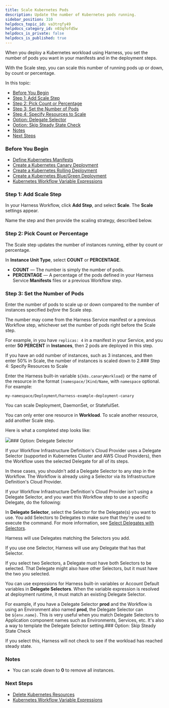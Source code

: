 ```yaml
---
title: Scale Kubernetes Pods
description: Update the number of Kubernetes pods running.
sidebar_position: 310 
helpdocs_topic_id: va3trqfy49
helpdocs_category_id: n03qfofd5w
helpdocs_is_private: false
helpdocs_is_published: true
---
```


When you deploy a Kubernetes workload using Harness, you set the number of pods you want in your manifests and in the deployment steps.

With the Scale step, you can scale this number of running pods up or down, by count or percentage.

In this topic:

* [Before You Begin](#before_you_begin)
* [Step 1: Add Scale Step](#step_1_add_scale_step)
* [Step 2: Pick Count or Percentage](#step_2_pick_count_or_percentage)
* [Step 3: Set the Number of Pods](#step_3_set_the_number_of_pods)
* [Step 4: Specify Resources to Scale](#step_4_specify_resources_to_scale)
* [Option: Delegate Selector](#option_delegate_selector)
* [Option: Skip Steady State Check](#option_skip_steady_state_check)
* [Notes](#notes)
* [Next Steps](#next_steps)

### Before You Begin

* [Define Kubernetes Manifests](/article/2j2vi5oxrq-define-kubernetes-manifests)
* [Create a Kubernetes Canary Deployment](/article/2xp0oyubjj-create-a-kubernetes-canary-deployment)
* [Create a Kubernetes Rolling Deployment](/article/dl0l34ge8l-create-a-kubernetes-rolling-deployment)
* [Create a Kubernetes Blue/Green Deployment](/article/ukftzrngr1-create-a-kubernetes-blue-green-deployment)
* [Kubernetes Workflow Variable Expressions](/article/7bpdtvhq92-workflow-variables-expressions)

### Step 1: Add Scale Step

In your Harness Workflow, click **Add Step**, and select **Scale**. The **Scale** settings appear.

Name the step and then provide the scaling strategy, described below.

### Step 2: Pick Count or Percentage

The Scale step updates the number of instances running, either by count or percentage.

In **Instance Unit Type**, select **COUNT** or **PERCENTAGE**.

* **COUNT** — The number is simply the number of pods.
* **PERCENTAGE** — A percentage of the pods defined in your Harness Service **Manifests** files or a previous Workflow step.

### Step 3: Set the Number of Pods

Enter the number of pods to scale up or down compared to the number of instances specified *before* the Scale step.

The number may come from the Harness Service manifest or a previous Workflow step, whichever set the number of pods right before the Scale step.

For example, in you have `replicas: 4` in a manifest in your Service, and you enter **50** **PERCENT** in **Instances**, then 2 pods are deployed in this step.

If you have an odd number of instances, such as 3 instances, and then enter 50% in Scale, the number of instances is scaled down to 2.### Step 4: Specify Resources to Scale

Enter the Harness built-in variable `${k8s.canaryWorkload}` or the name of the resource in the format `[namespace/]Kind/Name`, with `namespace` optional. For example: 

`my-namespace/Deployment/harness-example-deployment-canary`

You can scale Deployment, DaemonSet, or StatefulSet.

You can only enter one resource in **Workload**. To scale another resource, add another Scale step.

Here is what a completed step looks like:

![](https://files.helpdocs.io/kw8ldg1itf/articles/va3trqfy49/1619460458124/image.png)### Option: Delegate Selector

If your Workflow Infrastructure Definition's Cloud Provider uses a Delegate Selector (supported in Kubernetes Cluster and AWS Cloud Providers), then the Workflow uses the selected Delegate for all of its steps.

In these cases, you shouldn't add a Delegate Selector to any step in the Workflow. The Workflow is already using a Selector via its Infrastructure Definition's Cloud Provider.

If your Workflow Infrastructure Definition's Cloud Provider isn't using a Delegate Selector, and you want this Workflow step to use a specific Delegate, do the following:

In **Delegate Selector**, select the Selector for the Delegate(s) you want to use. You add Selectors to Delegates to make sure that they're used to execute the command. For more information, see [Select Delegates with Selectors](/article/c3fvixpgsl-select-delegates-for-specific-tasks-with-selectors).

Harness will use Delegates matching the Selectors you add.

If you use one Selector, Harness will use any Delegate that has that Selector.

If you select two Selectors, a Delegate must have both Selectors to be selected. That Delegate might also have other Selectors, but it must have the two you selected.

You can use expressions for Harness built-in variables or Account Default variables in **Delegate Selectors**. When the variable expression is resolved at deployment runtime, it must match an existing Delegate Selector.  
  
For example, if you have a Delegate Selector **prod** and the Workflow is using an Environment also named **prod**, the Delegate Selector can be `${env.name}`. This is very useful when you match Delegate Selectors to Application component names such as Environments, Services, etc. It's also a way to template the Delegate Selector setting.### Option: Skip Steady State Check

If you select this, Harness will not check to see if the workload has reached steady state.

### Notes

* You can scale down to **0** to remove all instances.

### Next Steps

* [Delete Kubernetes Resources](/article/78oginrhsh-delete-kubernetes-resources)
* [Kubernetes Workflow Variable Expressions](/article/7bpdtvhq92-workflow-variables-expressions)


